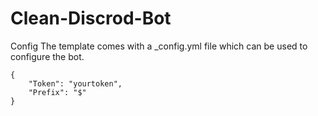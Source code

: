 # Clean-Discrod-Bot

Config
The template comes with a _config.yml file which can be used to configure the bot.


```
{
    "Token": "yourtoken",
    "Prefix": "$"
}

